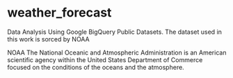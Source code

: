 # weather_forecast

Data Analysis Using Google BigQuery Public Datasets. The dataset used in this work is sorced by NOAA

NOAA   The National Oceanic and Atmospheric Administration is an American scientific agency within the United States Department of Commerce focused on the conditions of the oceans and the atmosphere.
